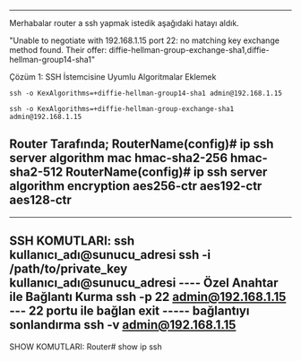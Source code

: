 ------------------------------------
Merhabalar router a ssh yapmak istedik aşağıdaki hatayı aldık.

"Unable to negotiate with 192.168.1.15 port 22: no matching key exchange method found. Their offer: diffie-hellman-group-exchange-sha1,diffie-hellman-group14-sha1"

Çözüm 1: SSH İstemcisine Uyumlu Algoritmalar Eklemek

```
ssh -o KexAlgorithms=+diffie-hellman-group14-sha1 admin@192.168.1.15
```

```
ssh -o KexAlgorithms=+diffie-hellman-group-exchange-sha1 admin@192.168.1.15
```

Router Tarafında;
RouterName(config)# ip ssh server algorithm mac hmac-sha2-256 hmac-sha2-512
RouterName(config)# ip ssh server algorithm encryption aes256-ctr aes192-ctr aes128-ctr
------------------------------------


------------------------------------
SSH KOMUTLARI:
ssh kullanıcı_adı@sunucu_adresi
ssh -i /path/to/private_key kullanıcı_adı@sunucu_adresi ---- Özel Anahtar ile Bağlantı Kurma
ssh -p 22 admin@192.168.1.15 --- 22 portu ile bağlan
exit ----- bağlantıyı sonlandırma
ssh -v admin@192.168.1.15
------------------------------------


SHOW KOMUTLARI:
Router# show ip ssh

